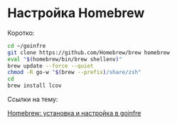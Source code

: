 # Настройка Homebrew

Коротко:

```bash
cd ~/goinfre
git clone https://github.com/Homebrew/brew homebrew
eval "$(homebrew/bin/brew shellenv)"
brew update --force --quiet
chmod -R go-w "$(brew --prefix)/share/zsh"
cd
brew install lcov
```

Ссылки на тему:

[Homebrew: установка и настройка в goinfre](https://21-school-by-students.notion.site/Homebrew-goinfre-af3acfc9cfee424481a8a08c204ff272)


